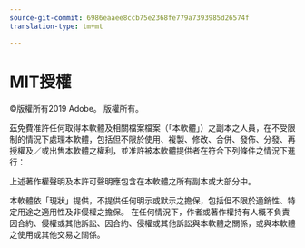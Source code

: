 ```yaml
---
source-git-commit: 6986eaaee8ccb75e2368fe779a7393985d26574f
translation-type: tm+mt

---
```

# MIT授權

©版權所有2019 Adobe。 版權所有。

茲免費准許任何取得本軟體及相關檔案檔案（「本軟體」）之副本之人員，在不受限制的情況下處理本軟體，包括但不限於使用、複製、修改、合併、發佈、分發、再授權及／或出售本軟體之權利，並准許被本軟體提供者在符合下列條件之情況下進行：

上述著作權聲明及本許可聲明應包含在本軟體之所有副本或大部分中。

本軟體依「現狀」提供，不提供任何明示或默示之擔保，包括但不限於適銷性、特定用途之適用性及非侵權之擔保。 在任何情況下，作者或著作權持有人概不負責因合約、侵權或其他訴訟、因合約、侵權或其他訴訟與本軟體之關係，或與本軟體之使用或其他交易之關係。
